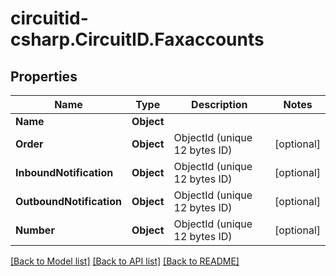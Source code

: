 
# circuitid-csharp.CircuitID.Faxaccounts

## Properties

Name | Type | Description | Notes
------------ | ------------- | ------------- | -------------
**Name** | **Object** |  | 
**Order** | **Object** | ObjectId (unique 12 bytes ID) | [optional] 
**InboundNotification** | **Object** | ObjectId (unique 12 bytes ID) | [optional] 
**OutboundNotification** | **Object** | ObjectId (unique 12 bytes ID) | [optional] 
**Number** | **Object** | ObjectId (unique 12 bytes ID) | [optional] 

[[Back to Model list]](../README.md#documentation-for-models)
[[Back to API list]](../README.md#documentation-for-api-endpoints)
[[Back to README]](../README.md)

